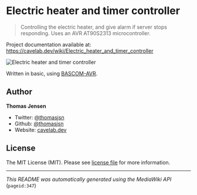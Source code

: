 # Electric heater and timer controller

> Controlling the electric heater, and give alarm if server stops responding. Uses an AVR AT90S2313 microcontroller.

Project documentation available at: https://cavelab.dev/wiki/Electric_heater_and_timer_controller

![Electric heater and timer controller](https://cavelab.dev/images/2/2d/Osu_complete_mounted.jpg)

Written in basic, using [BASCOM-AVR](http://www.mcselec.com/).

## Author
**Thomas Jensen**
* Twitter: [@thomasjsn](https://twitter.com/thomasjsn)
* Github: [@thomasjsn](https://github.com/thomasjsn)
* Website: [cavelab.dev](https://cavelab.dev/wiki/User:Thomas)

## License
The MIT License (MIT). Please see [license file](LICENSE.txt) for more information.

---
_This README was automatically generated using the MediaWiki API_ (`pageid:347`)
